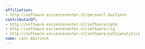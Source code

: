 ```yaml
---
affiliation:
- http://software.esciencecenter.nl/person/l.buitinck
contributorOf:
- http://software.esciencecenter.nl/software/cptm
- http://software.esciencecenter.nl/software/rig
- http://software.esciencecenter.nl/software/pattyanalytics
name: Lars Buitinck
---
```


